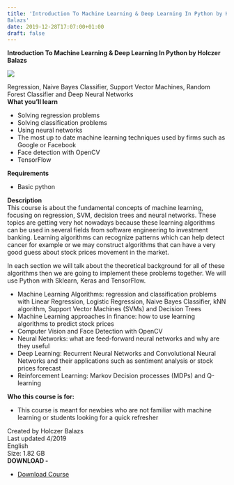 ```yaml
---
title: 'Introduction To Machine Learning & Deep Learning In Python by Holczer
Balazs'
date: 2019-12-28T17:07:00+01:00
draft: false
---
```


**Introduction To Machine Learning & Deep Learning In Python by Holczer Balazs**  

[![](https://1.bp.blogspot.com/-Kk_AOiHC0HU/Xgd9AQTZRmI/AAAAAAAACOc/sXWqxhs08b4caUceC9SWbU9KaC-K0kMlwCNcBGAsYHQ/s640/617930_44e3_2.jpg)](https://1.bp.blogspot.com/-Kk_AOiHC0HU/Xgd9AQTZRmI/AAAAAAAACOc/sXWqxhs08b4caUceC9SWbU9KaC-K0kMlwCNcBGAsYHQ/s1600/617930_44e3_2.jpg)

Regression, Naive Bayes Classifier, Support Vector Machines, Random Forest Classifier and Deep Neural Networks  
**What you’ll learn**  

*   Solving regression problems
*   Solving classification problems
*   Using neural networks
*   The most up to date machine learning techniques used by firms such as Google or Facebook
*   Face detection with OpenCV
*   TensorFlow

**Requirements**  

*   Basic python

**Description**  
This course is about the fundamental concepts of machine learning, focusing on regression, SVM, decision trees and neural networks. These topics are getting very hot nowadays because these learning algorithms can be used in several fields from software engineering to investment banking. Learning algorithms can recognize patterns which can help detect cancer for example or we may construct algorithms that can have a very good guess about stock prices movement in the market.  
  
In each section we will talk about the theoretical background for all of these algorithms then we are going to implement these problems together. We will use Python with Sklearn, Keras and TensorFlow.  

*   Machine Learning Algorithms: regression and classification problems with Linear Regression, Logistic Regression, Naive Bayes Classifier, kNN algorithm, Support Vector Machines (SVMs) and Decision Trees
*   Machine Learning approaches in finance: how to use learning algorithms to predict stock prices
*   Computer Vision and Face Detection with OpenCV
*   Neural Networks: what are feed-forward neural networks and why are they useful
*   Deep Learning: Recurrent Neural Networks and Convolutional Neural Networks and their applications such as sentiment analysis or stock prices forecast
*   Reinforcement Learning: Markov Decision processes (MDPs) and Q-learning

**Who this course is for:**  

*   This course is meant for newbies who are not familiar with machine learning or students looking for a quick refresher

Created by Holczer Balazs  
Last updated 4/2019  
English  
Size: 1.82 GB  
**DOWNLOAD -**

*   [Download Course](http://gestyy.com/w6LK6U)